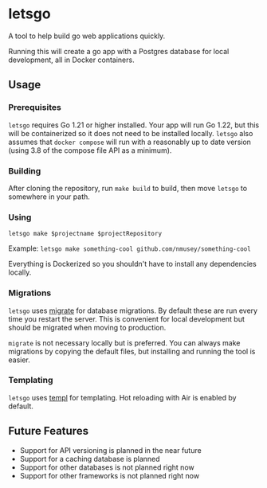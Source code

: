 # letsgo

A tool to help build go web applications quickly.

Running this will create a go app with a Postgres database for local development, all in Docker containers.

## Usage
### Prerequisites
`letsgo` requires Go 1.21 or higher installed. Your app will run Go 1.22, but this will be containerized so it does not need to be installed locally.
`letsgo` also assumes that `docker compose` will run with a reasonably up to date version (using 3.8 of the compose file API as a minimum).


### Building
After cloning the repository, run `make build` to build, then move `letsgo` to somewhere in your path.

### Using
```letsgo make $projectname $projectRepository```

Example:
```letsgo make something-cool github.com/nmusey/something-cool```

Everything is Dockerized so you shouldn't have to install any dependencies locally.

### Migrations
`letsgo` uses [migrate](https://github.com/golang-migrate/migrate) for database migrations. By default these are run every time you restart the server. This is convenient for local development but should be migrated when moving to production.

`migrate` is not necessary locally but is preferred. You can always make migrations by copying the default files, but installing and running the tool is easier.

### Templating
`letsgo` uses [templ](https://templ.guide/) for templating. Hot reloading with Air is enabled by default.


## Future Features
- Support for API versioning is planned in the near future
- Support for a caching database is planned
- Support for other databases is not planned right now
- Support for other frameworks is not planned right now
